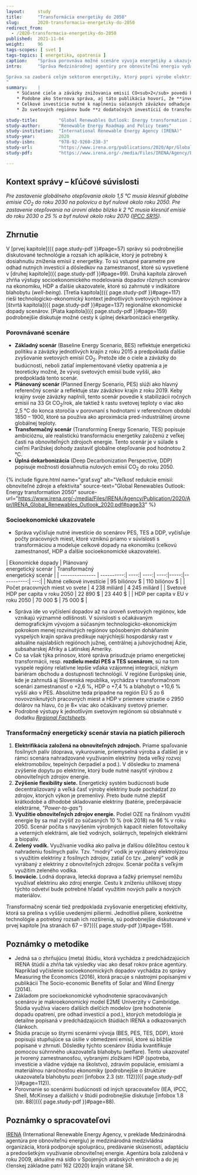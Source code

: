 ```yaml
---
layout:     study
title:      "Transformácia energetiky do 2050"
slug:       2020-transformacia-energetiky-do-2050
redirect_from:
  - /2020-transformacia-energetiky-do-2050
published:  2021-11-04
weight:     96
tags-scopes: [ svet ]
tags-topics: [ energetika, opatrenia ]
caption:    "Správa porovnáva možné scenáre vývoja energetiky a ukazuje náklady a dopady transformačného scenára."
intro:      "Správa Medzinárodnej agentúry pre obnoviteľnú energiu vydaná v apríli 2020 je zhrnutím predchádzajúcich správ agentúry a čiastkových štúdií. Podrobne skúma možný scenár transformácie energetiky do roku 2050, porovnáva ho s inými scenármi budúceho vývoja a vyčísľuje očakávané náklady a dopady scenárov na HDP, zamestnanosť a ďalšie socioekonomické ukazovatele na úrovni svetových regiónov.

Správa sa zaoberá celým sektorom energetiky, ktorý popri výrobe elektriny zahrňuje tiež dopravu, vykurovanie a ďalšie spaľovanie fosílnych palív pri priemyselnej výrobe.
"
summary:    |
    * Súčasné ciele a záväzky znižovania emisií CO<sub>2</sub> povedú k zastaveniu rastu ročných emisií na hodnote okolo 33 Gt/rok. Pre naplnenie Parížskej dohody a zastavenie nárastu svetovej teploty na úrovni okolo 2 °C je potrebné znížiť svetové emisie do roku 2050 na úroveň 10 Gt/rok. Takéto zníženie emisií dosahuje transformačný scenár, ktorý je založený na elektrifikácii, obnoviteľných zdrojoch energie, zvyšovaní flexibility siete a využití elektriny na výrobu vodíka.
    * Podobne ako Sternova správa, aj táto publikácia hovorí, že **investícia do energetickej udržateľnosti sa jednoznačne vráti**, resp. že náklady súčasného smerovania budú vyššie ako náklady transformačného scenára. Agentúra vo svojej správe vyčíslila čistý rozdiel medzi plánovaným a transformačným scenárom (PES vs TES v roku 2050) v zamestnanosti o +0,15 %, v HDP o +2,4 % a v indikátore blahobytu dokonca o +13,5 %.
    * Celkové investície nutné k naplneniu súčasných záväzkov odhaduje správa na 95 biliónov dolárov. Oproti tomu, investície do transformačného scenára odhaduje správa na 110 biliónov dolárov a celkové investície nutné na úplnú dekarbonizáciu energetiky do roku 2050 na 130 biliónov dolárov. Prínosy transformácie sú však vyššie ako dodatočné investície.
    * Zo svetových regiónov bude **z dodatočných investícií do transformácie energetiky najviac profitovať Európska únia**, nasledovaná Severnou Amerikou. V regióne Európskej únie vychádza v transformačnom scenári zamestnanosť o +2,6 %, HDP o +7,4 % a blahobyt o 10,6 % vyšší ako v plánovanom scenári. Na región EÚ pripadne 5 zo 6 novovytvorených pracovných miest a viac ako 50 % očakávaného nárastu HDP.

study-title:        "Global Renewables Outlook: Energy transformation 2050"
study-author:       "Renewable Energy Roadmap and Policy teams"
study-institution:  "International Renewable Energy Agency (IRENA)"
study-year:         2020
study-isbn:         "978-92-9260-238-3"
study-url:          "https://www.irena.org/publications/2020/Apr/Global-Renewables-Outlook-2020"
study-pdf:          "https://www.irena.org/-/media/Files/IRENA/Agency/Publication/2020/Apr/IRENA_Global_Renewables_Outlook_2020.pdf"

---
```

## Kontext správy – kľúčové súvislosti

_Pre zastavenie globálneho otepľovania okolo 1,5 °C musia klesnúť globálne emisie CO<sub>2</sub> do roku 2030 na polovicu a byť nulové okolo roku 2050. Pre zastavenie otepľovania na úrovni alebo blízko k 2 °C musia klesnúť emisie do roku 2030 o 25 % a byť nulové okolo roku 2070 ([IPCC SR15](https://www.ipcc.ch/sr15/chapter/chapter-2/))._

## Zhrnutie

V [prvej kapitole]({{ page.study-pdf }}#page=57) správy sú podrobnejšie diskutované technológie a rozsah ich aplikácie, ktorý je potrebný k dosiahnutiu zníženia emisií z energetiky. To sú vstupné parametre pre odhad nutných investícií a dôsledkov na zamestnanosť, ktoré sú vysvetlené v [druhej kapitole]({{ page.study-pdf }}#page=99). Druhá kapitola zároveň zhŕňa výstupy socioekonomického modelovania dopadov rôznych scenárov na ekonomiku, HDP a ďalšie ukazovatele, ktoré sú zahrnuté v indikátore blahobytu (_well-being_). [Tretia kapitola]({{ page.study-pdf }}#page=117) rieši technologicko-ekonomický kontext jednotlivých svetových regiónov a [štvrtá kapitola]({{ page.study-pdf }}#page=137) regionálne ekonomické dopady scenárov. [Piata kapitola]({{ page.study-pdf }}#page=159) podrobnejšie diskutuje možné cesty k úplnej dekarbonizácii energetiky.

### Porovnávané scenáre

* **Základný scenár** (Baseline Energy Scenario, BES) reflektuje energetickú politiku a záväzky jednotlivých krajín z roku 2015 a predpokladá ďalšie zvyšovanie svetových emisií CO<sub>2</sub>. Pretože ide o ciele a záväzky do budúcnosti, neboli zatiaľ implementované všetky opatrenia a je teoreticky možné, že vývoj svetových emisií bude vyšší, ako predpokladá tento scenár.
* **Plánovaný scenár** (Planned Energy Scenario, PES) slúži ako hlavný referenčný scenár a reflektuje stav záväzkov krajín z roku 2019. Keby krajiny svoje záväzky naplnili, tento scenár povedie k stabilizácii ročných emisií na 33 Gt CO<sub>2</sub>/rok, ale taktiež k rastu svetovej teploty o viac ako 2,5 °C do konca storočia v porovnaní s hodnotami v referenčnom období 1850 – 1900, ktoré sa používa ako aproximácia pred-industriálnej úrovne globálnej teploty.
* **Transformačný scenár** (Transforming Energy Scenario, TES) popisuje ambicióznu, ale realistickú transformáciu energetiky založenú z veľkej časti na obnoviteľných zdrojoch energie. Tento scenár je v súlade s cieľmi Parížskej dohody zastaviť globálne otepľovanie pod hodnotou 2 °C.
* **Úplná dekarbonizácia** (Deep Decarbonization Perspective, DDP) popisuje možnosti dosiahnutia nulových emisií CO<sub>2</sub> do roku 2050.

{% include figure.html
    name="graf.svg"
    alt="Veľkosť redukcie emisií: obnoviteľné zdroje a efektivita"
    source-text="Global Renewables Outlook: Energy transformation 2050"
    source-url="https://www.irena.org/-/media/Files/IRENA/Agency/Publication/2020/Apr/IRENA_Global_Renewables_Outlook_2020.pdf#page33"
%}

### Socioekonomické ukazovatele

* Správa vyčísľuje nutné investície do scenárov PES, TES a DDP, vyčísľuje počty pracovných miest, ktoré vzniknú priamo v súvislosti s transformáciou a modeluje celkové dopady na ekonomiku (celkovú zamestnanosť, HDP a ďalšie socioekonomické ukazovatele).

<div class="table table-striped table-hover" markdown="1">

| Ekonomické dopady         | Plánovaný<br/>energetický scenár | Transformačný<br/>energetický scenár |
| --------------- | ----------:| ----:| ----:| ----:|-----:|-----------:| ---:|
| Nutné celkové     investície         |   95 biliónov $ | 110 biliónov $ |
| Počet pracovných  miest vo svete     |   4 238 miliárd  | 4 245 miliárd  |
| Svetové HDP per capita v roku 2050 |   22 890 $ |  23 440 $  |
| HDP per capita v EU v roku 2050    |   70 000 $ |  75 000 $  |

</div>

* Správa ide vo vyčíslení dopadov až na úroveň svetových regiónov, kde vznikajú významné odlišnosti. V súvislosti s očakávaným demografickým vývojom a súčasným technologicko-ekonomickým pokrokom menej rozvinutých regiónov spôsobeným doháňaním vyspelých krajín správa predikuje najrýchlejší hospodársky rast v aktuálne najslabších regiónoch južnej, centrálnej a juhovýchodnej Ázie, subsaharskej Afriky a Latinskej Ameriky.
* Čo sa však týka prínosov, ktoré správa prisudzuje priamo energetickej transformácii, resp. **rozdielu medzi PES a TES scenárom**, sú na tom vyspelé regióny relatívne lepšie vďaka vzájomnej integrácii, nízkym bariéram obchodu a dostupnosti technológií. V regióne Európskej únie, kde je zahrnutá aj Slovenská republika, vychádza v transformačnom scenári zamestnanosť o +2,6 %, HDP o +7,4 % a blahobyt o +10,6 % vyšší ako v PES. Absolútne teda pripadne na región EÚ 5 zo 6 novovzniknutých pracovných miest a HDP v priemere vzrastie o 2950 dolárov na hlavu, čo je 8× viac ako očakávaný svetový priemer.
* Podrobné výstupy k jednotlivým svetovým regiónom sú obsiahnuté v dodatku [_Regional Factsheets_](https://www.irena.org/-/media/Files/IRENA/Agency/Publication/2020/Apr/IRENA_GRO_Regional_Factsheets.pdf).

### Transformačný energetický scenár stavia na piatich pilieroch

1. **Elektrifikácia založená na obnoviteľných zdrojoch.** Priame spaľovanie fosílnych palív (doprava, vykurovanie, priemyselná výroba a ďalšie) je v rámci scenára nahradzované využívaním elektriny (teda veľký rozvoj elektromobilov, tepelných čerpadiel a pod.). V dôsledku to znamená zvýšenie dopytu po elektrine, ktorý bude nutné nasýtiť výrobou z obnoviteľných zdrojov energie.
2. **Zvýšenie flexibility siete.** Energetický systém budúcnosti bude decentralizovaný a veľká časť výroby elektriny bude pochádzať zo zdrojov, ktorých výkon je premenlivý. Preto bude nutné zlepšiť krátkodobé a dlhodobé skladovanie elektriny (batérie, prečerpávacie elektrárne, _"Power-to-gas"_)
3. **Využitie obnoviteľných zdrojov energie.** Podiel OZE na finálnom využití energie by sa mal zvýšiť zo súčasných 10 % (rok 2018) na 66 % v roku 2050. Scenár počíta s navýšením výrobných kapacít nielen fotovoltaiky a veterných elektrární, ale tiež vodných, solárnych, tepelných elektrární a biopalív.
4. **Zelený vodík.** Využívanie vodíka ako paliva je ďalšou dôležitou cestou k nahradeniu fosílnych palív. Tzv. "modrý" vodík je vyrábaný elektrolýzou s využitím elektriny z fosílnych zdrojov, zatiaľ čo tzv. „zelený“ vodík je vyrábaný z elektriny z obnoviteľných zdrojov. Scenár počíta s veľkým využitím zeleného vodíka.
5. **Inovácie.** Lodná doprava, letecká doprava a ťažký priemysel nemôžu využívať elektrinu ako zdroj energie. Cestu k zníženiu uhlíkovej stopy týchto odvetví bude potrebné hľadať využitím nových palív a nových materiálov.

Transformačný scenár tiež predpokladá zvyšovanie energetickej efektivity, ktorá sa prelína s vyššie uvedenými piliermi. Jednotlivé piliere, konkrétne technológie a potrebný rozsah ich rozšírenia, sú podrobnejšie diskutované v prvej kapitole [na stranách 67 – 97]({{ page.study-pdf }}#page=159).

## Poznámky o metodike

* Jedná sa o zhrňujúcu (meta) štúdiu, ktorá vychádza z predchádzajúcich IRENA štúdií a zhŕňa tak výsledky viac ako desať rokov práce agentúry. Napríklad vyčíslenie socioekonomických dopadov vychádza zo správy Measuring the Economics (2016), ktorá pracuje s nástrojmi popísanými v publikácii The Socio-economic Benefits of Solar and Wind Energy (2014).
* Základom pre socioekonomické vyhodnotenie spracovávaných scenárov je makroekonomický model E2ME Univerzity v Cambridge. Štúdia využíva viacero ďalších dielčích modelov (pre hodnotenie dopadu opatrení, pre odhad investícií a pod.), ktorých metodológia je detailne popísaná v predchádzajúcich štúdiách IRENA a odkazovaných článkoch.
* Štúdia pracuje so štyrmi scenármi vývoja (BES, PES, TES, DDP), ktoré popisujú stupňujúce sa úsilie v obmedzení emisií, ktoré sú bližšie popísané v zhrnutí. Dôsledky týchto scenárov štúdia kvantifikuje pomocou súhrnného ukazovateľa blahobytu (welfare). Tento ukazovateľ je tvorený zamestnanosťou, vybranými zložkami HDP (spotreba, investície a vládne výdaje na školstvo), zdravím populácie, emisiami a materiálnou náročnosťou ekonomiky (podrobnejšie o štruktúre ukazovateľa blahobytu pozri [infobox 2.3 (str. 112)]({{ page.study-pdf }}#page=112)).
* Porovnanie so scenármi budúcnosti od iných spracovateľov (IEA, IPCC, Shell, McKinsey a ďalších) v štúdii podrobnejšie diskutuje [infobox 1.8 (str. 88)]({{ page.study-pdf }}#page=88).

## Poznámky o spracovateľovi

[IRENA](https://www.irena.org/) (International Renewable Energy Agency, v preklade Medzinárodná agentúra pre obnoviteľnú energiu) je medzinárodná medzivládna organizácia, ktorá podporuje spoluprácu, predávanie skúseností, adaptáciu a predovšetkým využívanie obnoviteľnej energie. Agentúra bola založená v roku 2009, aktuálne má sídlo v Spojených arabských emirátoch a do jej členskej základne patrí 162 (2020) krajín vrátane SR.
